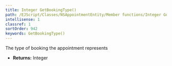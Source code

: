 ```yaml
---
title: Integer GetBookingType()
path: /EJScript/Classes/NSAppointmentEntity/Member functions/Integer GetBookingType()
intellisense: 1
classref: 1
sortOrder: 942
keywords: GetBookingType()
---
```



The type of booking the appointment represents



* **Returns:** Integer


